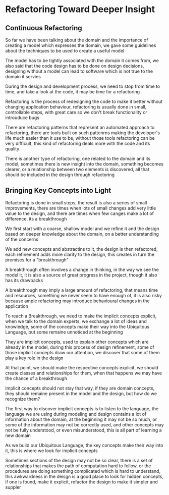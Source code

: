 # Refactoring Toward Deeper Insight
## Continuous Refactoring
So far we have been talking about the domain and the importance of creating a model which expresses the domain, we gave some guidelines about the techniques to be used to create a useful model

The model has to be tightly associated with the domain it comes from, we also said that the code design has to be done on design decisions, designing without a model can lead to software which is not true to the domain it servies

During the design and development process, we need to stop from time to time, and take a look at the code, it may be time for a refactoring

Refactoring is the process of redesigning the code to make it better without changing application behaviour, refactoring is usually done in small, controllable steps, with great care so we don't break functionality or introuduce bugs

There are refactoring patterns that represent an automated approach to refactoring, there are tools built on such pattenrns making the developer's life much easier than it use to be, without those tools refactoring can be very difficult, this kind of refactoring deals more with the code and its quality

There is another type of refactoring, one related to the domain and its model, sometimes there is new insight into the domain, something becomes clearer, or a relationship between two elements is discovered, all that should be included in the design through refactoring

## Bringing Key Concepts into Light
Refactoring is done in small steps, the result is also a series of small improvements, there are times when lots of small changes add very little value to the design, and there are times when few canges make a lot of difference, its a breakthrough

We first start with a coarse, shallow model and we refine it and the design based on deeper knowledge about the domain, on a better understanding of the concerns

We add new concepts and abstractins to it, the design is then refactored, each refinement adds more clarity to the design, this creates in turn the premises for a "breakthrough"

A breakthrough often involves a change in thinking, in the way we see the model it, it is also a source of great progress in the project, though it also has its drawbacks

A breakthrough may imply a large amount of refactoring, that means time and resources, something we never seem to have enough of, it is also risky because ample refactoring may introduce behavioural changes in the application

To reach a Breakthrough, we need to make the implicit concepts explicit, when we talk to the domain experts, we exchange a lot of ideas and knowledge, some of the concepts make their way into the Ubiquitous Language, but some remaine unnoticed at the beginning

They are implicit concepts, used to explain other concepts which are already in the model, during this process of design refinement, some of those implicit concepts draw our attention, we discover that some of them play a key role in the design

At that point, we should make the respective concepts explicit, we should create classes and relationships for them, when that happens we may have the chance of a breakthrough

Implicit concepts should not stay that way, if they are domain concepts, they should remaine present in the model and the design, but how do we recognize them?

The first way to discover implicit concepts is to listen to the language, the language we are using during modeling and design contains a lot of information about the domain, at the beginning it may not be so much, or some of the information may not be correctly used, and other concepts may not be fully understood, or even misunderstood, this is all part of learning a new domain

As we build our Ubiquitous Language, the key concepts make their way into it, this is where we look for implicit concepts

Sometimes sections of the design may not be so clear, there is a set of relationships that makes the path of computation hard to follow, or the procedures are doing something complicated which is hard to understand, this awkwardness in the deisgn is a good place to look for hidden concepts, if one is found, make it explicit, refactor the design to make it simpler and suppler